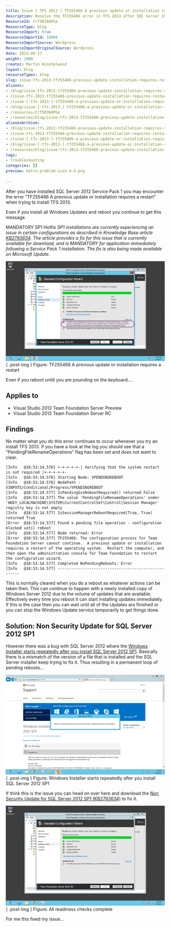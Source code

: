 ```yaml
---
title: Issue [ TFS 2013 ] TF255466 A previous update or installation requires a restart
description: Resolve the TF255466 error in TFS 2013 after SQL Server 2012 SP1 installation. Discover solutions to clear pending reboots and ensure smooth setup.
ResourceId: Crf5MJ60PGe
ResourceType: blog
ResourceImport: true
ResourceImportId: 10006
ResourceImportSource: Wordpress
ResourceImportOriginalSource: Wordpress
date: 2013-09-17
weight: 1000
creator: Martin Hinshelwood
layout: blog
resourceTypes: blog
slug: issue-tfs-2013-tf255466-previous-update-installation-requires-restart
aliases:
- /blog/issue-tfs-2013-tf255466-previous-update-installation-requires-restart
- /issue-tfs-2013-tf255466-previous-update-installation-requires-restart
- /issue-[-tfs-2013-]-tf255466-a-previous-update-or-installation-requires-a-restart
- /blog/issue-[-tfs-2013-]-tf255466-a-previous-update-or-installation-requires-a-restart
- /resources/Crf5MJ60PGe
- /resources/blog/issue-tfs-2013-tf255466-previous-update-installation-requires-restart
aliasesArchive:
- /blog/issue-tfs-2013-tf255466-previous-update-installation-requires-restart
- /issue-tfs-2013-tf255466-previous-update-installation-requires-restart
- /issue-[-tfs-2013-]-tf255466-a-previous-update-or-installation-requires-a-restart
- /blog/issue-[-tfs-2013-]-tf255466-a-previous-update-or-installation-requires-a-restart
- /resources/blog/issue-tfs-2013-tf255466-previous-update-installation-requires-restart
tags:
- Troubleshooting
categories: []
preview: metro-problem-icon-4-4.png

---
```

After you have installed SQL Server 2012 Service Pack 1 you may encounter the error “TF255466 A previous update or installation requires a restart” when trying to install TFS 2013.

Even if you install all Windows Updates and reboot you continue to get this message.

MANDATORY SP1 Hotfix _SP1 installations are currently experiencing an issue in certain configurations as described in Knowledge Base article [KB2793634](http://support.microsoft.com/kb/2793634). The article provides a fix for this issue that is currently available for download, and is MANDATORY for application immediately following a Service Pack 1 installation. The fix is also being made available on Microsoft Update._

![image](images/image13-1-1.png "image")  
{ .post-img }
Figure: TF255466 A previous update or installation requires a restart

Even if you reboot untill you are pounding on the keyboard....

## Applies to

- Visual Studio 2013 Team Foundation Server Preview
- Visual Studio 2013 Team Foundation Server RC

## Findings

No matter what you do this error continues to occur whenever you try an install TFS 2013. If you have a look at the log you should see that a “PendingFileRenameOperations” flag has been set and does not want to clear.

```
[Info   @18:53:14.576] +-+-+-+-+-| Verifying that the system restart is not required |+-+-+-+-+-
[Info   @18:53:14.576] Starting Node: VPENDINGREBOOT
[Info   @18:53:14.576] NodePath : VINPUTS/Conditional/Progress/VPENDINGREBOOT
[Info   @18:53:14.577] IsPendingSxsRebootRequired() returned False
[Info   @18:53:14.577] The value 'PendingFileRenameOperations' under 'HKEY_LOCALMACHINE\SYSTEM\CurrentControlSet\Control\Session Manager' registry key is not empty
[Info   @18:53:14.577] IsSessionManagerRebootRequired(True, True) returned True
[Error  @18:53:14.577] Found a pending file operation - configuration blocked until reboot
[Info   @18:53:14.577] Node returned: Error
[Error  @18:53:14.577] TF255466: The configuration process for Team Foundation Server cannot continue.  A previous update or installation requires a restart of the operating system.  Restart the computer, and then open the administration console for Team Foundation to restart the configuration wizard.
[Info   @18:53:14.577] Completed NoPendingReboots: Error
[Info   @18:53:14.577] -----------------------------------------------------
```

This is normally cleared when you do a reboot as whatever actions can be taken then. This can continue to happen with a newly installed copy of Windows Server 2012 due to the volume of updates that are available. Effectively every time you reboot it can start installing updates immediately. If this is the case then you can wait until all of the Updates are finished or you can stop the Windows Update service temporarily to get things done.

## Solution: Non Security Update for SQL Server 2012 SP1

However there was a bug with SQL Server 2012 where the [Windows Installer starts repeatedly after you install SQL Server 2012 SP1](http://support.microsoft.com/kb/2793634). Basically there is a mismatch of the version of a file that is installed and the SQL Server installer keep trying to fix it. Thus resulting in a permanent loop of pending reboots…

![image](images/image14-2-2.png "image")  
{ .post-img }
Figure: Windows Installer starts repeatedly after you install SQL Server 2012 SP1

If think this is the issue you can head on over here and download the [Non Security Update for SQL Server 2012 SP1 (KB2793634)](http://www.microsoft.com/en-us/download/details.aspx?id=36215) to fix it.

![image](images/image15-3-3.png "image")  
{ .post-img }
Figure: All readiness checks complete

For me this fixed my issue…
